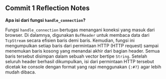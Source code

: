 ## Commit 1 Reflection Notes  
**Apa isi dari fungsi `handle_connection`?**

Fungsi `handle_connection` bertugas menangani koneksi yang masuk dari browser. Di dalamnya, digunakan `BufReader` untuk membaca data dari `TcpStream` secara efisien baris demi baris. Kemudian, fungsi ini mengumpulkan setiap baris dari permintaan HTTP (HTTP request) sampai menemukan baris kosong yang menandai akhir dari bagian header. Semua baris tersebut disimpan dalam sebuah vector bertipe `String`. Setelah seluruh header berhasil dikumpulkan, isi dari permintaan HTTP tersebut dicetak ke console dengan format yang rapi menggunakan `{:#?}` agar lebih mudah dibaca.

